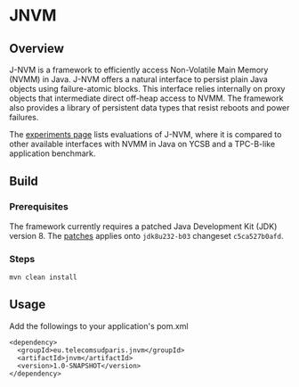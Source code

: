 # JNVM

## Overview

J-NVM is a framework to efficiently access Non-Volatile Main Memory (NVMM) in
Java. J-NVM offers a natural interface to persist plain Java objects using
failure-atomic blocks. This interface relies internally on proxy objects that
intermediate direct off-heap access to NVMM.
The framework also provides a library of persistent data types that resist
reboots and power failures.

The [experiments page](EXPERIMENTS.md) lists evaluations of J-NVM,
where it is compared to other available interfaces with NVMM in Java on YCSB
and a TPC-B-like application benchmark.

## Build

### Prerequisites

The framework currently requires a patched Java Development Kit (JDK) version 8.
The [patches](patches) applies onto `jdk8u232-b03` changeset `c5ca527b0afd`.

### Steps

    mvn clean install

## Usage

Add the followings to your application's pom.xml

    <dependency>
      <groupId>eu.telecomsudparis.jnvm</groupId>
      <artifactId>jnvm</artifactId>
      <version>1.0-SNAPSHOT</version>
    </dependency>
